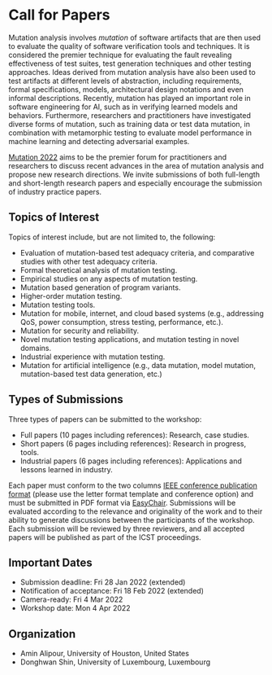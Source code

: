 # Call for Papers

Mutation analysis involves *mutation* of software artifacts that are then used to evaluate the quality of software verification tools and techniques. It is considered the premier technique for evaluating the fault revealing effectiveness of test suites, test generation techniques and other testing approaches. Ideas derived from mutation analysis have also been used to test artifacts at different levels of abstraction, including requirements, formal specifications, models, architectural design notations and even informal descriptions. Recently, mutation has played an important role in software engineering for AI, such as in verifying learned models and behaviors. Furthermore, researchers and practitioners have investigated diverse forms of mutation, such as training data or test data mutation, in combination with metamorphic testing to evaluate model performance in machine learning and detecting adversarial examples.

[Mutation 2022](https://mutation-workshop.github.io/2022/) aims to be the premier forum for practitioners and researchers to discuss recent advances in the area of mutation analysis and propose new research directions. We invite submissions of both full-length and short-length research papers and especially encourage the submission of industry practice papers.


## Topics of Interest

Topics of interest include, but are not limited to, the following:

- Evaluation of mutation-based test adequacy criteria, and comparative studies with other test adequacy criteria.
- Formal theoretical analysis of mutation testing.
- Empirical studies on any aspects of mutation testing.
- Mutation based generation of program variants.
- Higher-order mutation testing.
- Mutation testing tools.
- Mutation for mobile, internet, and cloud based systems (e.g., addressing QoS, power consumption, stress testing, performance, etc.).
- Mutation for security and reliability.
- Novel mutation testing applications, and mutation testing in novel domains.
- Industrial experience with mutation testing.
- Mutation for artificial intelligence (e.g., data mutation, model mutation, mutation-based test data generation, etc.)


## Types of Submissions

Three types of papers can be submitted to the workshop:

- Full papers (10 pages including references): Research, case studies.
- Short papers (6 pages including references): Research in progress, tools.
- Industrial papers (6 pages including references): Applications and lessons learned in industry.

Each paper must conform to the two columns [IEEE conference publication format](https://www.ieee.org/conferences/publishing/templates.html) (please use the letter format template and conference option) and must be submitted in PDF format via [EasyChair](). Submissions will be evaluated according to the relevance and originality of the work and to their ability to generate discussions between the participants of the workshop. Each submission will be reviewed by three reviewers, and all accepted papers will be published as part of the ICST proceedings.


## Important Dates

- Submission deadline: Fri 28 Jan 2022 (extended)
- Notification of acceptance: Fri 18 Feb 2022 (extended)
- Camera-ready: Fri 4 Mar 2022
- Workshop date: Mon 4 Apr 2022


## Organization

- Amin Alipour, University of Houston, United States
- Donghwan Shin, University of Luxembourg, Luxembourg
